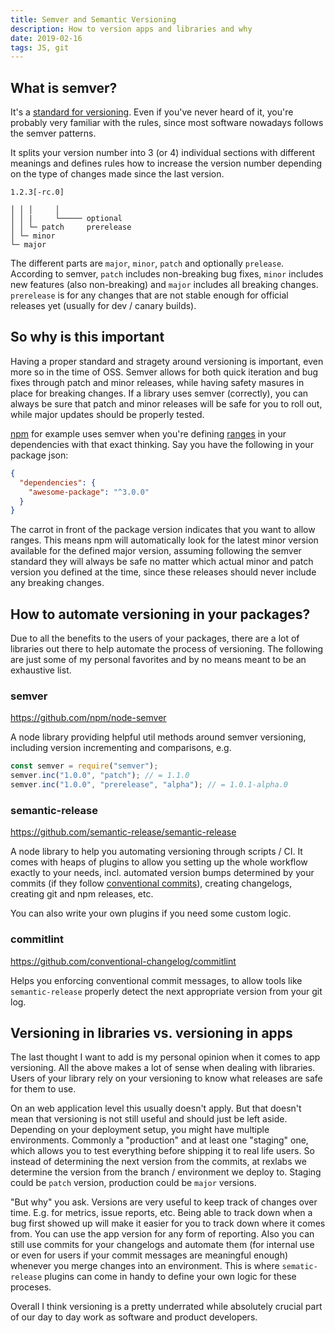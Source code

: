 ```yaml
---
title: Semver and Semantic Versioning
description: How to version apps and libraries and why
date: 2019-02-16
tags: JS, git
---
```


## What is semver?

It's a [standard for versioning](https://semver.org/). Even if you've never heard of it, you're probably very familiar with the rules, since most software nowadays follows the semver patterns.

It splits your version number into 3 (or 4) individual sections with different meanings and defines rules how to increase the version number depending on the type of changes made since the last version.

```
1.2.3[-rc.0]

│ │ │     │
│ │ |     └───── optional
│ │ └─ patch     prerelease
│ └─ minor
└─ major
```

The different parts are `major`, `minor`, `patch` and optionally `prelease`. According to semver, `patch` includes non-breaking bug fixes, `minor` includes new features (also non-breaking) and `major` includes all breaking changes. `prerelease` is for any changes that are not stable enough for official releases yet (usually for dev / canary builds).

## So why is this important

Having a proper standard and stragety around versioning is important, even more so in the time of OSS. Semver allows for both quick iteration and bug fixes through patch and minor releases, while having safety masures in place for breaking changes. If a library uses semver (correctly), you can always be sure that patch and minor releases will be safe for you to roll out, while major updates should be properly tested.

[npm](https://docs.npmjs.com/misc/semver) for example uses semver when you're defining [ranges](https://devhints.io/semver) in your dependencies with that exact thinking. Say you have the following in your package json:

```json
{
  "dependencies": {
    "awesome-package": "^3.0.0"
  }
}
```

The carrot in front of the package version indicates that you want to allow ranges. This means npm will automatically look for the latest minor version available for the defined major version, assuming following the semver standard they will always be safe no matter which actual minor and patch version you defined at the time, since these releases should never include any breaking changes.

## How to automate versioning in your packages?

Due to all the benefits to the users of your packages, there are a lot of libraries out there to help automate the process of versioning. The following are just some of my personal favorites and by no means meant to be an exhaustive list.

### semver

https://github.com/npm/node-semver

A node library providing helpful util methods around semver versioning, including version incrementing and comparisons, e.g.

```js
const semver = require("semver");
semver.inc("1.0.0", "patch"); // = 1.1.0
semver.inc("1.0.0", "prerelease", "alpha"); // = 1.0.1-alpha.0
```

### semantic-release

https://github.com/semantic-release/semantic-release

A node library to help you automating versioning through scripts / CI. It comes with heaps of plugins to allow you setting up the whole workflow exactly to your needs, incl. automated version bumps determined by your commits (if they follow [conventional commits](https://www.conventionalcommits.org/en/v1.0.0-beta.3/)), creating changelogs, creating git and npm releases, etc.

You can also write your own plugins if you need some custom logic.

### commitlint

https://github.com/conventional-changelog/commitlint

Helps you enforcing conventional commit messages, to allow tools like `semantic-release` properly detect the next appropriate version from your git log.

## Versioning in libraries vs. versioning in apps

The last thought I want to add is my personal opinion when it comes to app versioning. All the above makes a lot of sense when dealing with libraries. Users of your library rely on your versioning to know what releases are safe for them to use.

On an web application level this usually doesn't apply. But that doesn't mean that versioning is not still useful and should just be left aside. Depending on your deployment setup, you might have multiple environments. Commonly a "production" and at least one "staging" one, which allows you to test everything before shipping it to real life users. So instead of determining the next version from the commits, at rexlabs we determine the version from the branch / environment we deploy to. Staging could be `patch` version, production could be `major` versions.

"But why" you ask. Versions are very useful to keep track of changes over time. E.g. for metrics, issue reports, etc. Being able to track down when a bug first showed up will make it easier for you to track down where it comes from. You can use the app version for any form of reporting. Also you can still use commits for your changelogs and automate them (for internal use or even for users if your commit messages are meaningful enough) whenever you merge changes into an environment. This is where `sematic-release` plugins can come in handy to define your own logic for these proceses.

Overall I think versioning is a pretty underrated while absolutely crucial part of our day to day work as software and product developers.

